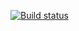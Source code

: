 [![Build status](https://ci.appveyor.com/api/projects/status/263ali0eub949rq6?svg=true)](https://ci.appveyor.com/project/OAOblat/homework-1-2-postmanecho)

